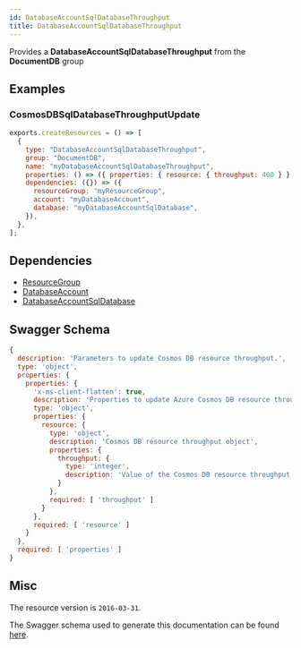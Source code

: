 ```yaml
---
id: DatabaseAccountSqlDatabaseThroughput
title: DatabaseAccountSqlDatabaseThroughput
---
```

Provides a **DatabaseAccountSqlDatabaseThroughput** from the **DocumentDB** group
## Examples
### CosmosDBSqlDatabaseThroughputUpdate
```js
exports.createResources = () => [
  {
    type: "DatabaseAccountSqlDatabaseThroughput",
    group: "DocumentDB",
    name: "myDatabaseAccountSqlDatabaseThroughput",
    properties: () => ({ properties: { resource: { throughput: 400 } } }),
    dependencies: ({}) => ({
      resourceGroup: "myResourceGroup",
      account: "myDatabaseAccount",
      database: "myDatabaseAccountSqlDatabase",
    }),
  },
];

```
## Dependencies
- [ResourceGroup](../Resources/ResourceGroup.md)
- [DatabaseAccount](../DocumentDB/DatabaseAccount.md)
- [DatabaseAccountSqlDatabase](../DocumentDB/DatabaseAccountSqlDatabase.md)
## Swagger Schema
```js
{
  description: 'Parameters to update Cosmos DB resource throughput.',
  type: 'object',
  properties: {
    properties: {
      'x-ms-client-flatten': true,
      description: 'Properties to update Azure Cosmos DB resource throughput.',
      type: 'object',
      properties: {
        resource: {
          type: 'object',
          description: 'Cosmos DB resource throughput object',
          properties: {
            throughput: {
              type: 'integer',
              description: 'Value of the Cosmos DB resource throughput'
            }
          },
          required: [ 'throughput' ]
        }
      },
      required: [ 'resource' ]
    }
  },
  required: [ 'properties' ]
}
```
## Misc
The resource version is `2016-03-31`.

The Swagger schema used to generate this documentation can be found [here](https://github.com/Azure/azure-rest-api-specs/tree/main/specification/cosmos-db/resource-manager/Microsoft.DocumentDB/stable/2016-03-31/cosmos-db.json).
